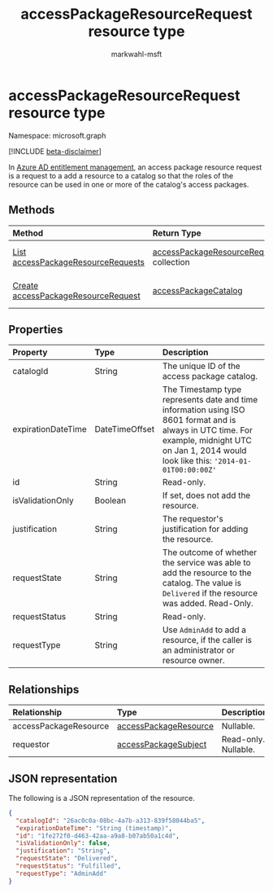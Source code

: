 ﻿---
title: "accessPackageResourceRequest resource type"
description: "An access package resource request is a request to a add a resource to a catalog so that the roles of the resource can be used in one or more of the catalog's access packages."
localization_priority: Normal
author: "markwahl-msft"
ms.prod: "microsoft-identity-platform"
doc_type: "resourcePageType"
---

# accessPackageResourceRequest resource type

Namespace: microsoft.graph

[!INCLUDE [beta-disclaimer](../../includes/beta-disclaimer.md)]

In [Azure AD entitlement management](entitlementmanagement-root.md), an access package resource request is a request to a add a resource to a catalog so that the roles of the resource can be used in one or more of the catalog's access packages.

## Methods

| Method                                                                             | Return Type                                                                | Description                                                  |
| :--------------------------------------------------------------------------------- | :------------------------------------------------------------------------- | :----------------------------------------------------------- |
| [List accessPackageResourceRequests](../api/accesspackageresourcerequest-list.md)  | [accessPackageResourceRequest](accesspackageresourcerequest.md) collection | Retrieve a list of **accessPackageResourceRequest** objects. |
| [Create accessPackageResourceRequest](../api/accesspackageresourcerequest-post.md) | [accessPackageCatalog](accesspackageresourcerequest.md)                    | Create a new **accessPackageResourceRequest** object.        |

## Properties

| Property           | Type           | Description                                                                                                                                                                                      |
| :----------------- | :------------- | :----------------------------------------------------------------------------------------------------------------------------------------------------------------------------------------------- |
| catalogId          | String         | The unique ID of the access package catalog.                                                                                                                                                     |
| expirationDateTime | DateTimeOffset | The Timestamp type represents date and time information using ISO 8601 format and is always in UTC time. For example, midnight UTC on Jan 1, 2014 would look like this: `'2014-01-01T00:00:00Z'` |
| id                 | String         | Read-only.                                                                                                                                                                                       |
| isValidationOnly   | Boolean        | If set, does not add the resource.                                                                                                                                                               |
| justification      | String         | The requestor's justification for adding the resource.                                                                                                                                           |
| requestState       | String         | The outcome of whether the service was able to add the resource to the catalog.  The value is `Delivered` if the resource was added. Read-Only.                                                  |
| requestStatus      | String         | Read-only.                                                                                                                                                                                       |
| requestType        | String         | Use `AdminAdd` to add a resource, if the caller is an administrator or resource owner.                                                                                                           |

## Relationships

| Relationship          | Type                                              | Description          |
| :-------------------- | :------------------------------------------------ | :------------------- |
| accessPackageResource | [accessPackageResource](accesspackageresource.md) | Nullable.            |
| requestor             | [accessPackageSubject](accesspackagesubject.md)   | Read-only. Nullable. |

## JSON representation

The following is a JSON representation of the resource.

<!-- {
  "blockType": "resource",
  "optionalProperties": [

  ],
  "@odata.type": "microsoft.graph.accessPackageResourceRequest",
  "baseType": "",
  "keyProperty": "id"
}-->

```json
{
  "catalogId": "26ac0c0a-08bc-4a7b-a313-839f58044ba5",
  "expirationDateTime": "String (timestamp)",
  "id": "1fe272f0-d463-42aa-a9a8-b07ab50a1c4d",
  "isValidationOnly": false,
  "justification": "String",
  "requestState": "Delivered",
  "requestStatus": "Fulfilled",
  "requestType": "AdminAdd"
}
```

<!-- uuid: 16cd6b66-4b1a-43a1-adaf-3a886856ed98
2019-02-04 14:57:30 UTC -->

<!-- {
  "type": "#page.annotation",
  "description": "accessPackageResourceRequest resource",
  "keywords": "",
  "section": "documentation",
  "tocPath": ""
}-->
